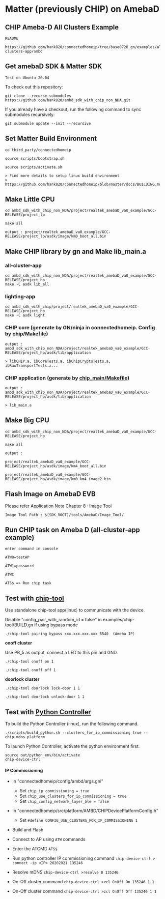 # Matter (previously CHIP) on AmebaD

## CHIP Ameba-D All Clusters Example

    README

    https://github.com/hank820/connectedhomeip/tree/base0728_gn/examples/all-clusters-app/ambd


## Get amebaD SDK & Matter SDK

    Test on Ubuntu 20.04

To check out this repository:

    git clone --recurse-submodules https://github.com/hank820/ambd_sdk_with_chip_non_NDA.git

If you already have a checkout, run the following command to sync submodules recursively:

	git submodule update --init --recursive

## Set Matter Build Environment 

    cd third_party/connectedhomeip

    source scripts/bootstrap.sh

    source scripts/activate.sh

    > Find more details to setup linux build environment
    > https://github.com/hank820/connectedhomeip/blob/master/docs/BUILDING.md


## Make Little CPU
    cd ambd_sdk_with_chip_non_NDA/project/realtek_amebaD_va0_example/GCC-RELEASE/project_lp

    make all
    
    output : project/realtek_amebaD_va0_example/GCC-RELEASE/project_lp/asdk/image/km0_boot_all.bin

## Make CHIP library by gn and Make lib_main.a
### all-cluster-app

    cd ambd_sdk_with_chip_non_NDA/project/realtek_amebaD_va0_example/GCC-RELEASE/project_hp
    make -C asdk lib_all

### lighting-app

    cd ambd_sdk_with_chip/project/realtek_amebaD_va0_example/GCC-RELEASE/project_hp
    make -C asdk light

### CHIP core (generate by GN/ninja in connectedhomeip. Config by [chip/Makefile](https://github.com/hank820/ambd_sdk_with_chip_non_NDA/blob/main/project/realtek_amebaD_va0_example/GCC-RELEASE/project_hp/asdk/make/chip/Makefile))

    output : ambd_sdk_with_chip_non_NDA/project/realtek_amebaD_va0_example/GCC-RELEASE/project_hp/asdk/lib/application

    > libCHIP.a, ibCoreTests.a, ibChipCryptoTests.a, ibRawTransportTests.a...

### CHIP application (generate by [chip_main/Makefile](https://github.com/hank820/ambd_sdk_with_chip_non_NDA/blob/main/project/realtek_amebaD_va0_example/GCC-RELEASE/project_hp/asdk/make/chip_main/Makefile))

    output : ambd_sdk_with_chip_non_NDA/project/realtek_amebaD_va0_example/GCC-RELEASE/project_hp/asdk/lib/application

    > lib_main.a

## Make Big CPU
    cd ambd_sdk_with_chip_non_NDA/project/realtek_amebaD_va0_example/GCC-RELEASE/project_hp

    make all
    
    output : 

    project/realtek_amebaD_va0_example/GCC-RELEASE/project_hp/asdk/image/km4_boot_all.bin
    
    project/realtek_amebaD_va0_example/GCC-RELEASE/project_hp/asdk/image/km0_km4_image2.bin

## Flash Image on AmebaD EVB

Please refer [Application Note](https://github.com/hank820/ambd_sdk_with_chip_non_NDA/blob/master/doc/AN0400%20Ameba-D%20Application%20Note%20v14.pdf) Chapter 8 : Image Tool

    Image Tool Path : $(SDK_ROOT)/tools/AmebaD/Image_Tool/
    

## Run CHIP task on Ameba D (all-cluster-app example)
    enter command in console

    ATW0=testAP

    ATW1=password

    ATWC

    ATS$ => Run chip task


## Test with [chip-tool](https://github.com/hank820/connectedhomeip/tree/master/examples/chip-tool)
Use standalone chip-tool app(linux) to communicate with the device.

Disable "config_pair_with_random_id = false" in examples/chip-tool/BUILD.gn if using bypass mode

	./chip-tool pairing bypass xxx.xxx.xxx.xxx 5540  (Ameba IP)

<b>onoff cluster</b>

Use PB_5 as output, connect a LED to this pin and GND.

	./chip-tool onoff on 1

	./chip-tool onoff off 1
    
<b>doorlock cluster</b>

	./chip-tool doorlock lock-door 1 1
    
	./chip-tool doorlock unlock-door 1 1


## Test with [Python Controller](https://github.com/hank820/connectedhomeip/blob/master/docs/guides/python_chip_controller_building.md)
To build the Python Controller (linux), run the following command.

	./scripts/build_python.sh --clusters_for_ip_commissioning true --chip_mdns platform

To launch Python Controller, activate the python environment first.

	source out/python_env/bin/activate
	chip-device-ctrl

#### IP Commissioning
* In "connectedhomeip/config/ambd/args.gni"
	* Set `chip_ip_commissioning = true`
	* Set `chip_use_clusters_for_ip_commissioning = true`
	* Set `chip_config_network_layer_ble = false`

* In "connectedhomeip/src/platform/AMBD/CHIPDevicePlatformConfig.h"
	* Set `#define CONFIG_USE_CLUSTERS_FOR_IP_COMMISSIONING	1`

* Build and Flash
* Connect to AP using `ATW` commands
* Enter the ATCMD `ATS$`
* Run python controller IP commissioning command `chip-device-ctrl > connect -ip <IP> 20202021 135246`
* Resolve mDNS `chip-device-ctrl >resolve 0 135246`
* On-Off cluster command `chip-device-ctrl >zcl OnOff On 135246 1 1`
* On-Off cluster command `chip-device-ctrl >zcl OnOff Off 135246 1 1`
